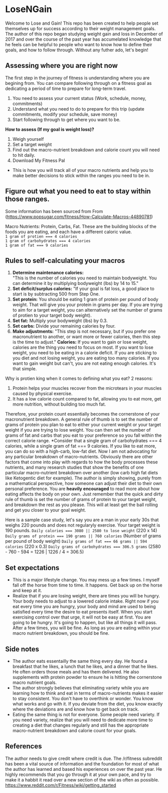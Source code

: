 # LoseNGain

Welcome to Lose and Gain!
This repo has been created to help people set themselves up for success according to their weight management goals.
The author of this repo began studying weight gain and loss in December of 2017 and over the course of the past year
has accumelated knowledge that he feels can be helpful to people who want to know how to define their goals, and how to follow through. Without any futher ado, let's begin!

## Assessing where you are right now

The first step in the journey of fitness is understanding where you are begining from. You can compare following through on a fitness goal as dedicating a period of time to prepare for long-term travel.
1. You need to assess your current status (Work, schedule, money, commitments)
2. Understand what you need to do to prepare for this trip (update commitments, modify your schedule, save money)
3. Start following through to get where you want to be.

**How to assess (If my goal is weight loss)?**

1. Weigh yourself
2. Set a target weight
3. Find out the macro-nutrient breakdown and calorie count you will need to hit daily. 
4. Download My Fitness Pal 
  - This is how you will track all of your macro nutrients and help you to make better decisions to stick within the ranges you need to be in. 

## Figure out what you need to eat to stay within those ranges.
Some information has been sourced from From (https://www.popsugar.com/fitness/How-Calculate-Macros-44890781)

Macro Nutrients: Protein, Carbs, Fat. These are the building blocks of the foods you are eating, and each have a different caloric value. 
    <br>```1 gram of protien === 4 calories```
    <br>```1 gram of carbohydrates === 4 calories```
    <br>```1 gram of fat === 9 calories```


## Rules to self-calculating your macros
1. **Determine maintenance calories:** <br>"This is the number of calories you need to maintain bodyweight. You can determine it by multiplying bodyweight (lbs) by 14 to 15."
2. **Set deficit/surplus calories:** "If your goal is fat loss, a good place to start is by subtracting 500 from Step One.
3. **Set protein:** You should be eating 1 gram of protein per pound of body weight. That will give you your protein in grams per day. If you are trying to aim for a target weight, you can alternatively set the number of grams of protien to your target body weight).
4. **Set fat:** Multiply your bodyweight (lbs) by 0.3.
5. **Set carbs:** Divide your remaining calories by four.
6. **Make adjustments:** "This step is not necessary, but if you prefer one macronutrient to another, or want more or fewer calories, then this step is the time to adjust."
**Calories:** If you want to gain or lose weight, calories are the thing you need to focus on most. If you want to lose weight, you need to be eating in a calorie deficit. If you are sticking to you diet and not losing weight, you are eating too many calories. If you want to gain weight but can't, you are not eating enough calories. It's that simple.

Why is protien king when it comes to defining what you eat? 2 reasons:
1. Protein helps your muscles recover from the microtears in your muscles caused by physical exercise. 
2. It has a low calorie count compared to fat, allowing you to eat more, get more nutrition, without building too much fat.

Therefore, your protein count essentially becomes the cornerstone of your macronutrient breakdown. A general rule of thumb is to set the number of grams of protein you plan to eat to either your current weight or your target weight if you are trying to lose weight.
You can then set the number of grams of fat and carbs that you eat to your preference so you fall within the correct calorie range.
*Consider that a single gram of carbohydrates === 4 calories, while a single gram of fat === 9 calories. If you like to eat more, you can do so with a high-carb, low-fat diet. 
Now I am not advocating for any particular breakdown of macro-nutrients. Obviously there are other factors that come into play with regards to how the body processes these nutrients, and many research studies that show the benefits of one particular macro-nutrient breakdown over another (low carb high fat diets like Ketogentic diet for example). The author is simply showing, purely from a mathematical perspective, how someone can adjust their diet to their own personal preference. You are **heavily encouraged** to read more about how eating affects the body on your own. Just remember that the quick and dirty rule of thumb is set the number of grams of protein to your target weight, and breakdown the rest as you please. This will at least get the ball rolling and get you closer to your goal weight.


Here is a sample case study, let's say you are a man in your early 30s that weighs 220 pounds and does not regularyly exercise. Your target weight is 190 pounds.
```Daily calories === 3080 || 2580 to lose weight``` (220 x 14)
```Daily grams of protein === 190 grams || 760 calories``` (Number of grams per pound of body weight)
```Daily grams of fat === 66 grams || 594 calories``` (220 x 0.3)
```Daily grams of carbohydrates === 306.5 grams``` (2580 - 760 - 594 = 1226 | 1226 / 4 = 306.5)

## Set expectations
  - This is a major lifestyle change. You may mess up a few times. I myself fall off the horse from time to time. It happens. Get back up on the horse and keep at it.
  - Realize that if you are losing weight, there are times you will be hungry. Your body needs to adjust to a lowered calorie intake. Right now if you eat every time you are hungry, your body and mind are used to being satisfied every time the desire to eat presents itself. When you start exercising control over that urge, it will not be easy at first. You are going to be hungry. It's going to happen, but like all things it will pass. After a few times, you will be fine. As long as you are eating within your macro nutrient breakdown, you should be fine. 
## Side notes
  - The author eats essentailly the same thing every day. He found a breakfast that he likes, a lunch that he likes, and a dinner that he likes. He often orders those meals and has them delivered. He also supplements with protein powder to ensure he is hitting the cornerstone macro nutrient goals.
  - The author strongly believes that eliminating variety while you are learning how to think and eat in terms of macro-nutrients makes it easier to stay consistent. You don't have to overthink or wonder. You know what works and go with it. If you deviate from the diet, you know exactly where the deviations are and know how to get back on track.
  - Eating the same thing is not for everyone. Some people need variety. If you need variety, realize that you will need to dedicate more time to creating a diet that changes regularly and still has the appropriate macro-nutrient breakdown and calorie count for your goals.


## References
The author needs to give credit where credit is due. The /r/fitness subreddit has been a vital source of information and the foundation for most of what the author has learned and based his experiences on over the past year.
He highly recommends that you go through it at your own pace, and try to make it a habbit it read over a new section of the wiki as often as possible.
https://www.reddit.com/r/Fitness/wiki/getting_started
